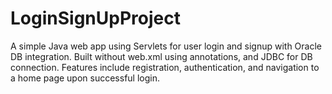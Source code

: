 # LoginSignUpProject
A simple Java web app using Servlets for user login and signup with Oracle DB integration. Built without web.xml using annotations, and JDBC for DB connection. Features include registration, authentication, and navigation to a home page upon successful login.

